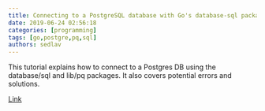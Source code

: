 ```yaml
---
title: Connecting to a PostgreSQL database with Go's database-sql package - Calhoun.io
date: 2019-06-24 02:56:18
categories: [programming]
tags: [go,postgre,pq,sql]
authors: sedlav
---
```


This tutorial explains how to connect to a Postgres DB using the database/sql and lib/pq packages. It also covers potential errors and solutions.

[Link](https://www.calhoun.io/connecting-to-a-postgresql-database-with-gos-database-sql-package/)
